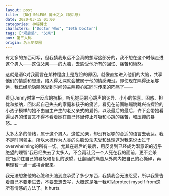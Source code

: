 ```yaml
---
layout: post
title: 【DW】S04E06 博士之女（观后感）
date: 2020-03-15 01:00
categories: 神秘博士
characters: ["Doctor Who", "10th Doctor"]
tags: ["观后感", "父亲"]
pov: 第三人称
origin: 名人朋友圈
---
```


有太多的东西可写，但我猜我永远不会真的想写这部分的，我不想在这个时候走进这个男人——这位父亲——的大脑，去感受他所有的回忆、痛苦和愤怒。

这就是语C对我而言在某种程度上是危险的原因。就像直接进入他们的大脑，共享他们的情感和想法，陷入得太深就会被属于他的情感淹没。即使现在隔得还足够远，我已经能隐隐感受到时间领主两颗心脏同时传来的阵痛了——

看见Jenny时第一反应的抗拒，听见她两颗心跳声的诧异、小小的惊喜、困惑、担忧和接纳，回忆起自己失去的家庭和孩子的痛苦，看见在前面蹦蹦跳跳兴奋探险的小孩子模样的她不由自主产生的老父亲式的爱怜，以及最后的最后，许下会带她看遍世界的诺言又不得不看着她在自己怀里停止呼吸和心跳的痛苦，和压抑的暴怒……

太多太多的情绪，属于这个男人，这位父亲，却没有足够的合适的语言去表达。我不是时间领主，所以大概作为人类的头脑没法忍受和处理这对我来说太过于overwhelming的所有一切。尤其在最后的最后，用反复到已经成为潜意识的近乎绝望的理智“我已经失去了太多人，不会再让另一个人死在我的面前，更不会杀戮”压抑住自己的暴怒和复仇的欲望，让翻涌的痛苦从外向内把自己的心撕碎，再用理智一点一点拼合起来。

我无法想象他的心脏和头脑到底承受了多少东西，我猜我会无法忍受，所以我警告着自己不要走进去，不要去想去写，大概这是唯一我可以protect myself from这所有情感的方法了。It hurts.
